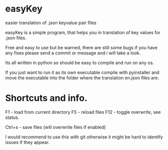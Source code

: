 # easyKey
easier translation of .json keyvalue pair files





easyKey is a simple program, that helps you in translation of key values for .json files.


Free and easy to use but be warned, there are still some bugs if you have any fixes please send a commit or message and i will take a look.

Its all written in python so should be easy to compile and run on any os. 




If you just want to run it as its own executable compile with pyinstaller and move the executable into the folder where the translation en.json files are. 



# Shortcuts and info.


F1 - load from current directory
F5 - reload files
F12 - toggle overwrite, see status. 

Ctrl+s - save files (will overwrite files if enabled)




I would recommend to use this with git otherwise it might be hard to identify issues if they appear.


